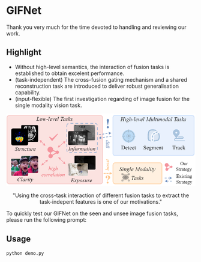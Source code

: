 # GIFNet
Thank you very much for the time devoted to handling and reviewing our work.

## Highlight
- Without high-level semantics, the interaction of fusion tasks is established to obtain excelent performance.
- (task-independent) The cross-fusion gating mechanism and a shared reconstruction task are introduced to deliver robust generalisation capability. 
- (input-flexible) The first investigation regarding of image fusion for the single modality vision task. 

<div align="center">
  <img src="images/motivation.png" width="700px" />
  <p>"Using the cross-task interaction of different fusion tasks to extract the task-indepent features is one of our motivations."</p>
</div>

To quickly test our GIFNet on the seen and unsee image fusion tasks, please run the following prompt:

## Usage
```
python demo.py
```
